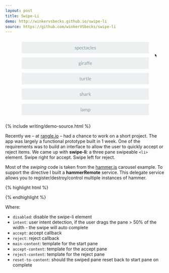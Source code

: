 ```yaml
---
layout: post
title: Swipe-Li
demo: http://winkervsbecks.github.io/swipe-li
source: https://github.com/winkerVSbecks/swipe-li
---
```


![](/img/swipe-li-small.gif)

{% include writing/demo-source.html %}

Recently we &ndash; at  [rangle.io](http://rangle.io) &ndash; had a chance to work on a short project. The app was largely a functional prototype built in 1 week. One of the requirements was to build an interface to allow the user to quickly accept or reject items. We came up with **swipe-li**: a three pane swipeable `<li>` element. Swipe right for accept. Swipe left for reject.

<!--more-->

Most of the *swiping* code is taken from the  [hammer.js](http://hammerjs.github.io/) carousel example. To support the directive I built a **hammerRemote** service. This delegate service allows you to register/destroy/control multiple instances of hammer.

{% highlight html %}
<div
  swipe-li
  disabled=""
  intent="true"
  accept="done(item)"
  reject="skip(item)"
  main-content="'sample-content.html'"
  accept-content="'accept-content.html'"
  reject-content="'reject-content.html'"
  reset-to-content="false"
></div>
{% endhighlight %}

Where:

- `disabled`: disable the swipe-li element
- `intent`: user intent detection, if the user drags the pane > 50% of the width - the swipe will auto complete
- `accept`: accept callback
- `reject`: reject callback
- `main-content`: template for the start pane
- `accept-content`: template for the accept pane
- `reject-content`: template for the reject pane
- `reset-to-content`: should the swiped pane reset back to start pane on complete
